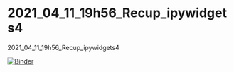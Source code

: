 # 2021_04_11_19h56_Recup_ipywidgets4
2021_04_11_19h56_Recup_ipywidgets4

[![Binder](https://mybinder.org/badge_logo.svg)](https://mybinder.org/v2/gh/dfialaire/2021_04_11_19h56_Recup_ipywidgets4/HEAD)

